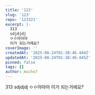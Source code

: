 ```yaml
---
title: '123'
slug: '123'
repo: '123321'
excerpt: |-
  313
  sdjdjdj
  ㅇㅇ아아아
  이거 되는거에요?
coverImage: ''
createdAt: '2025-08-24T01:38:46.444Z'
updatedAt: '2025-08-24T01:38:46.445Z'
pinned: false
tags: []
author: mucho7
---
```

313
sdjdjdj
ㅇㅇ아아아
이거 되는거에요?
